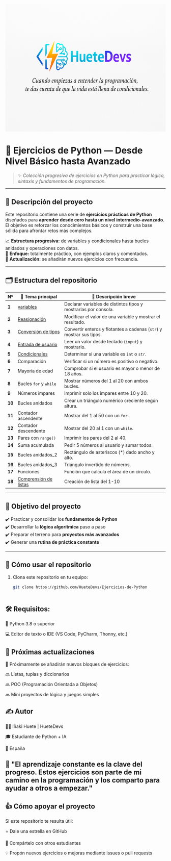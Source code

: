 <p align="center">
  <img src="banner.png" alt="HueteDevs banner" width="800" height="400" />
</p>


# 🐍 Ejercicios de Python — Desde Nivel Básico hasta Avanzado  

> ✨ *Colección progresiva de ejercicios en Python para practicar lógica, sintaxis y fundamentos de programación.*  


---

## 📘 Descripción del proyecto

Este repositorio contiene una serie de **ejercicios prácticos de Python** diseñados para **aprender desde cero hasta un nivel intermedio-avanzado**.  
El objetivo es reforzar los conocimientos básicos y construir una base sólida para afrontar retos más complejos.

📈 **Estructura progresiva:** de variables y condicionales hasta bucles anidados y operaciones con datos.  
🧩 **Enfoque:** totalmente práctico, con ejemplos claros y comentados.  
🔁 **Actualización:** se añadirán nuevos ejercicios con frecuencia.

---

## 🗂️ Estructura del repositorio

| Nº | 🧠 Tema principal | 📝 Descripción breve |
|----|------------------|---------------------|
| **1** | [variables](variables.py) | Declarar variables de distintos tipos y mostrarlas por consola. | 
| **2** | [Reasignación](reasignacion_variables.py) | Modificar el valor de una variable y mostrar el resultado. |
| **3** | [Conversión de tipos](conversion_tipos.py) | Convertir enteros y flotantes a cadenas (`str`) y mostrar sus tipos. |
| **4** | [Entrada de usuario](entrada_usuario) | Leer un valor desde teclado (`input`) y mostrarlo. |
| **5** | [Condicionales](condicionales.py) | Determinar si una variable es `int` o `str`. |
| **6** | Comparación | Verificar si un número es positivo o negativo. |
| **7** | Mayoría de edad | Comprobar si el usuario es mayor o menor de 18 años. |
| **8** | Bucles `for` y `while` | Mostrar números del 1 al 20 con ambos bucles. |
| **9** | Números impares | Imprimir solo los impares entre 10 y 20. |
| **10** | Bucles anidados | Crear un triángulo numérico creciente según altura. |
| **11** | Contador ascendente | Mostrar del 1 al 50 con un `for`. |
| **12** | Contador descendente | Mostrar del 20 al 1 con un `while`. |
| **13** | Pares con `range()` | Imprimir los pares del 2 al 40. |
| **14** | Suma acumulada | Pedir 5 números al usuario y sumar todos. |
| **15** | Bucles anidados_2 | Rectángulo de asteriscos (*) dado ancho y alto. |
| **16** | Bucles anidados_3 | Triángulo invertido de números. |
| **17** | Funciones | Función que calcula el área de un círculo. |
| **18**| [Comprensión de listas](listas_1.py) | Creación de lista del 1-10|
---

## 🧠 Objetivo del proyecto

✔️ Practicar y consolidar los **fundamentos de Python**  
✔️ Desarrollar la **lógica algorítmica** paso a paso  
✔️ Preparar el terreno para **proyectos más avanzados**  
✔️ Generar una **rutina de práctica constante**  

---

## 🚀 Cómo usar el repositorio

1. Clona este repositorio en tu equipo:
   ```bash
   git clone https://github.com/HueteDevs/Ejercicios-de-Python
 
## 🛠️ Requisitos:

🐍 Python 3.8 o superior

💻 Editor de texto o IDE (VS Code, PyCharm, Thonny, etc.)

## 📅 Próximas actualizaciones

🚧 Próximamente se añadirán nuevos bloques de ejercicios:

🔜 Listas, tuplas y diccionarios

🔜 POO (Programación Orientada a Objetos)

🔜 Mini proyectos de lógica y juegos simples

## ✍️ Autor

👨‍💻 Iñaki Huete | HueteDevs

🎓 Estudiante de Python + IA

📍 España

## 💬 "El aprendizaje constante es la clave del progreso. Estos ejercicios son parte de mi camino en la programación y los comparto para ayudar a otros a empezar."

## 👍 Cómo apoyar el proyecto

Si este repositorio te resulta útil:

⭐ Dale una estrella en GitHub

🔁 Compártelo con otros estudiantes

💡 Propón nuevos ejercicios o mejoras mediante issues o pull requests











